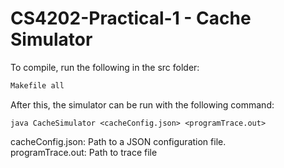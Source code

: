 # CS4202-Practical-1 - Cache Simulator
To compile, run the following in the src folder:
```bash
Makefile all
```

After this, the simulator can be run with the following command:
```
java CacheSimulator <cacheConfig.json> <programTrace.out>
```

cacheConfig.json: Path to a JSON configuration file.  
programTrace.out: Path to trace file  